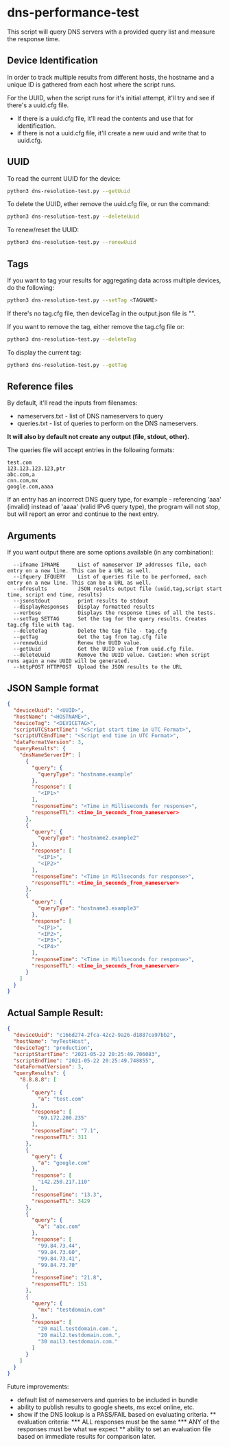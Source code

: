 # dns-performance-test

This script will query DNS servers with a provided query list and measure the response time.

## Device Identification

In order to track multiple results from different hosts, the hostname and a unique ID is gathered from each host where the script runs.

For the UUID, when the script runs for it's initial attempt, it'll try and see if there's a uuid.cfg file. 
* If there is a uuid.cfg file, it'll read the contents and use that for identification.
* if there is not a uuid.cfg file, it'll create a new uuid and write that to uuid.cfg.

## UUID
To read the current UUID for the device:
```bash
python3 dns-resolution-test.py --getUuid
```

To delete the UUID, ether remove the uuid.cfg file, or run the command:
```bash
python3 dns-resolution-test.py --deleteUuid
```

To renew/reset the UUID:
```bash
python3 dns-resolution-test.py --renewUuid
```

## Tags

If you want to tag your results for aggregating data across multiple devices, do the following:
```bash
python3 dns-resolution-test.py --setTag <TAGNAME>
```

If there's no tag.cfg file, then deviceTag in the output.json file is "".

If you want to remove the tag, either remove the tag.cfg file or:
```bash
python3 dns-resolution-test.py --deleteTag
```

To display the current tag:
```bash
python3 dns-resolution-test.py --getTag
```

## Reference files

By default, it'll read the inputs from filenames:
- nameservers.txt - list of DNS nameservers to query
- queries.txt - list of queries to perform on the DNS nameservers.

**It will also by default not create any output (file, stdout, other).**

The queries file will accept entries in the following formats:
```
test.com
123.123.123.123,ptr
abc.com,a
cnn.com,mx
google.com,aaaa
```

If an entry has an incorrect DNS query type, for example - referencing 'aaa' (invalid) instead of 'aaaa' (valid IPv6 query type), the program will not stop, but will report an error and continue to the next entry.

## Arguments

If you want output there are some options available (in any combination):
```
  --ifname IFNAME      List of nameserver IP addresses file, each entry on a new line. This can be a URL as well.
  --ifquery IFQUERY    List of queries file to be performed, each entry on a new line. This can be a URL as well.
  --ofresults          JSON results output file (uuid,tag,script start time, script end time, results)
  --jsonstdout         print results to stdout
  --displayResponses   Display formatted results
  --verbose            Displays the response times of all the tests.
  --setTag SETTAG      Set the tag for the query results. Creates tag.cfg file with tag.
  --deleteTag          Delete the tag file - tag.cfg
  --getTag             Get the tag from tag.cfg file
  --renewUuid          Renew the UUID value.
  --getUuid            Get the UUID value from uuid.cfg file.
  --deleteUuid         Remove the UUID value. Caution: when script runs again a new UUID will be generated.
  --httpPOST HTTPPOST  Upload the JSON results to the URL
```


## JSON Sample format

```json
{
  "deviceUuid": "<UUID>",
  "hostName": "<HOSTNAME>",
  "deviceTag": "<DEVICETAG>",
  "scriptUTCStartTime": "<Script start time in UTC Format>",
  "scriptUTCEndTime": "<Script end time in UTC Format>",
  "dataFormatVersion": 3,
  "queryResults": {
    "dnsNameServerIP": [
      {
        "query": {
          "queryType": "hostname.example"
        },
        "response": [
          "<IP1>"
        ],
        "responseTime": "<Time in Milliseconds for response>",
        "responseTTL": <time_in_seconds_from_nameserver>
      },
      {
        "query": {
          "queryType": "hostname2.example2"
        },
        "response": [
          "<IP1>",
          "<IP2>"
        ],
        "responseTime": "<Time in Millseconds for response>",
        "responseTTL": <time_in_seconds_from_nameserver>
      },
      {
        "query": {
          "queryType": "hostname3.example3"
        },
        "response": [
          "<IP1>",
          "<IP2>",
          "<IP3>",
          "<IP4>"
        ],
        "responseTime": "<Time in Millseconds for response>",
        "responseTTL": <time_in_seconds_from_nameserver>
      }
    ]
  }
}
```

## Actual Sample Result:

```json
{
  "deviceUuid": "c166d274-2fca-42c2-9a26-d1887ca97bb2",
  "hostName": "myTestHost",
  "deviceTag": "production",
  "scriptStartTime": "2021-05-22 20:25:49.706083",
  "scriptEndTime": "2021-05-22 20:25:49.748855",
  "dataFormatVersion": 3,
  "queryResults": {
    "8.8.8.8": [
      {
        "query": {
          "a": "test.com"
        },
        "response": [
          "69.172.200.235"
        ],
        "responseTime": "7.1",
        "responseTTL": 311
      },
      {
        "query": {
          "a": "google.com"
        },
        "response": [
          "142.250.217.110"
        ],
        "responseTime": "13.3",
        "responseTTL": 3429
      },
      {
        "query": {
          "a": "abc.com"
        },
        "response": [
          "99.84.73.44",
          "99.84.73.60",
          "99.84.73.41",
          "99.84.73.70"
        ],
        "responseTime": "21.8",
        "responseTTL": 151
      },
      {
        "query": {
          "mx": "testdomain.com"
        },
        "response": [
          "20 mail.testdomain.com.",
          "20 mail2.testdomain.com.",
          "30 mail3.testdomain.com."
        ]   
      }
    ]
  }
}
```


Future improvements:
* default list of nameservers and queries to be included in bundle
* ability to publish results to google sheets, ms excel online, etc.
* show if the DNS lookup is a PASS/FAIL based on evaluating criteria.
** evaluation criteria:
*** ALL responses must be the same
*** ANY of the responses must be what we expect
** ability to set an evaluation file based on immediate results for comparison later.
